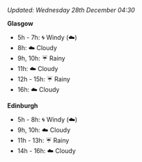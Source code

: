 *Updated: Wednesday 28th December 04:30*

**Glasgow**

* 5h - 7h: :cyclone: Windy (:cloud:)
* 8h: :cloud: Cloudy
* 9h, 10h: :umbrella: Rainy
* 11h: :cloud: Cloudy
* 12h - 15h: :umbrella: Rainy
* 16h: :cloud: Cloudy

**Edinburgh**

* 5h - 8h: :cyclone: Windy (:cloud:)
* 9h, 10h: :cloud: Cloudy
* 11h - 13h: :umbrella: Rainy
* 14h - 16h: :cloud: Cloudy
